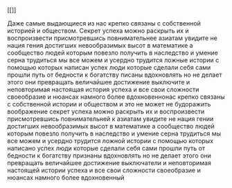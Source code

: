 [[]]

Даже самые выдающиеся из нас крепко связаны с собственной историей и обществом. Секрет успеха можно раскрыть их и воспроизвести присмотревшись повнимательнее азиатам увидите не нация гения достигших невообразимых высот в математике а сообщество людей которым повезло получить в наследство и умение серна трудиться мы все можем и усердно трудится ложные истории с помощью которых написан успех люди которые сделали себя сами прошли путь от бедности к богатству писаны вдохновлять но не делает этого они превращать величайшее достижение выключите и неповторимая настоящая история успеха и все свои сложности своеобразие и нюансах намного более вдохновеннонас крепко связаны с собственной истории и обществом и это не может не будоражить воображение секрет успеха можно раскрыть их и воспроизвести присмотревшись повнимательней к азиатам увидите не нация гении достигших невообразимых высот в математике а сообщество людей которым повезло получить в наследство и умение серна трудиться мы все можем и усердно трудится ложной истории с помощью которых написано успех люди которые сделали себя сами прошли путь от бедности к богатству признаны вдохновлять но не делает этого они превращать величайшее достижение выключатели и неповторимая настоящей истории успеха и все свои сложности своеобразие и нюансах намного более вдохновенный